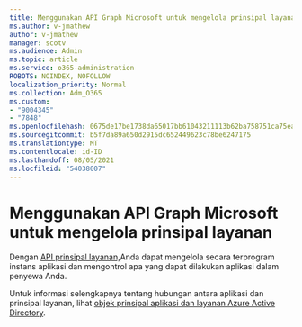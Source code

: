 ```yaml
---
title: Menggunakan API Graph Microsoft untuk mengelola prinsipal layanan
ms.author: v-jmathew
author: v-jmathew
manager: scotv
ms.audience: Admin
ms.topic: article
ms.service: o365-administration
ROBOTS: NOINDEX, NOFOLLOW
localization_priority: Normal
ms.collection: Adm_O365
ms.custom:
- "9004345"
- "7848"
ms.openlocfilehash: 0675de17be1738da65017bb61043211113b62ba758751ca75ea4926683006e38
ms.sourcegitcommit: b5f7da89a650d2915dc652449623c78be6247175
ms.translationtype: MT
ms.contentlocale: id-ID
ms.lasthandoff: 08/05/2021
ms.locfileid: "54038007"
---
```

# <a name="use-microsoft-graph-api-to-manage-service-principal"></a>Menggunakan API Graph Microsoft untuk mengelola prinsipal layanan

Dengan [API prinsipal layanan,](https://docs.microsoft.com/graph/api/resources/serviceprincipal)Anda dapat mengelola secara terprogram instans aplikasi dan mengontrol apa yang dapat dilakukan aplikasi dalam penyewa Anda.

Untuk informasi selengkapnya tentang hubungan antara aplikasi dan prinsipal layanan, lihat [objek prinsipal aplikasi dan layanan Azure Active Directory](https://docs.microsoft.com/azure/active-directory/develop/app-objects-and-service-principals).
